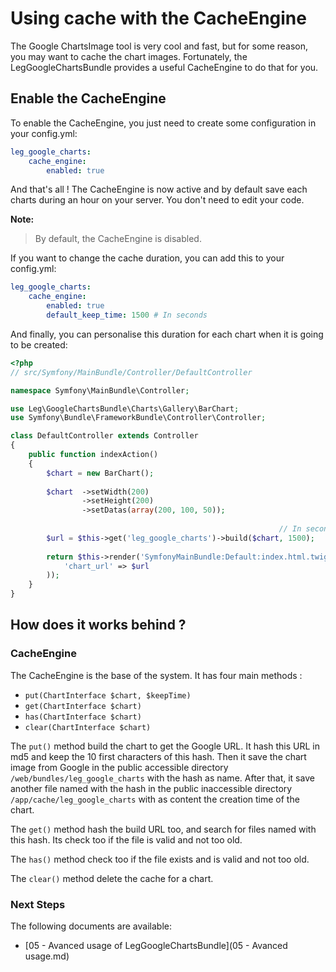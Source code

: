 Using cache with the CacheEngine
================================

The Google ChartsImage tool is very cool and fast, but for some reason, you may
want to cache the chart images. Fortunately, the LegGoogleChartsBundle provides
a useful CacheEngine to do that for you.

## Enable the CacheEngine

To enable the CacheEngine, you just need to create some configuration in your
config.yml:

``` yml
leg_google_charts:
    cache_engine:
        enabled: true
```

And that's all ! The CacheEngine is now active and by default save each charts
during an hour on your server. You don't need to edit your code.

**Note:**
> By default, the CacheEngine is disabled.

If you want to change the cache duration, you can add this to your config.yml:

``` yml
leg_google_charts:
    cache_engine:
        enabled: true
        default_keep_time: 1500 # In seconds
```

And finally, you can personalise this duration for each chart when it is going
to be created:

``` php
<?php
// src/Symfony/MainBundle/Controller/DefaultController

namespace Symfony\MainBundle\Controller;

use Leg\GoogleChartsBundle\Charts\Gallery\BarChart;
use Symfony\Bundle\FrameworkBundle\Controller\Controller;

class DefaultController extends Controller
{
    public function indexAction()
    {
    	$chart = new BarChart();
    	
    	$chart	->setWidth(200)
		    	->setHeight(200)
		    	->setDatas(array(200, 100, 50));
    	
    														// In seconds
    	$url = $this->get('leg_google_charts')->build($chart, 1500);
    	
        return $this->render('SymfonyMainBundle:Default:index.html.twig', array(
        	'chart_url' => $url
        ));
    }
}
```

## How does it works behind ?

### CacheEngine

The CacheEngine is the base of the system. It has four main methods :

- `put(ChartInterface $chart, $keepTime)`
- `get(ChartInterface $chart)`
- `has(ChartInterface $chart)`
- `clear(ChartInterface $chart)`

The `put()` method build the chart to get the Google URL. It hash this URL in md5
and keep the 10 first characters of this hash. Then it save the chart image from
Google in the public accessible directory `/web/bundles/leg_google_charts` with
the hash as name. After that, it save another file named with the hash in the
public inaccessible directory `/app/cache/leg_google_charts` with as content
the creation time of the chart.

The `get()` method hash the build URL too, and search for files named with this
hash. Its check too if the file is valid and not too old.

The `has()` method check too if the file exists and is valid and not too old.

The `clear()` method delete the cache for a chart.

### Next Steps

The following documents are available:

- [05 - Avanced usage of LegGoogleChartsBundle](05 - Avanced usage.md)